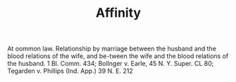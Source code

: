 ---
title: Affinity
letter: A
permalink: "/definitions/affinity.html"
body: At oommon law. Relationship by marriage between the husband and the blood relations
  of the wife, and be-tween the wife and the blood relations of the husband. 1 Bl.
  Comm. 434; Bollnger v. Earle, 45 N. Y. Super. CL 80; Tegarden v. Phillips (Ind.
  App.) 39 N. E. 212
published_at: '2018-07-07'
source: Black's Law Dictionary
layout: post
---